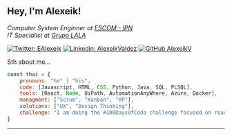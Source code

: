<h2> Hey, I'm Alexeik!</h2>

<p><em>Computer System Enginner at <a href="https://www.escom.ipn.mx">ESCOM - IPN </a> 
<br>IT Specialist at <a href="https://www.lala.com.mx">Grupo LALA</a>
</em></p>

[![Twitter: EAlexeik](https://img.shields.io/twitter/follow/EAlexeik?style=social)](https://twitter.com/EAlexeik)
[![Linkedin: AlexeikValdez](https://img.shields.io/badge/-AlexeikValdez-blue?style=flat-square&logo=Linkedin&logoColor=white&link=https://www.linkedin.com/in/eduardo-alexeik-valdez-sanchez-34906b127/)](https://www.linkedin.com/in/eduardo-alexeik-valdez-sanchez-34906b127/)
[![GitHub AlexeikV](https://img.shields.io/github/followers/AlexeikV?label=follow&style=social)](https://github.com/AlexeikV)


Sth about me...  

```javascript
const thai = {
    pronouns: "he" | "his",
    code: [Javascript, HTML, CSS, Python, Java, SQL, PLSQL],
    tools: [React, Node, UiPath, AutomationAnyWhere, Azure, Docker],
    managment: ["Scrum", "Kanban", "XP"],
    solutions: ["UX", "Design Thinking"],
    challenge: "I am doing the #100DaysOfCode challenge focused on react and typescript"
}
```

---
